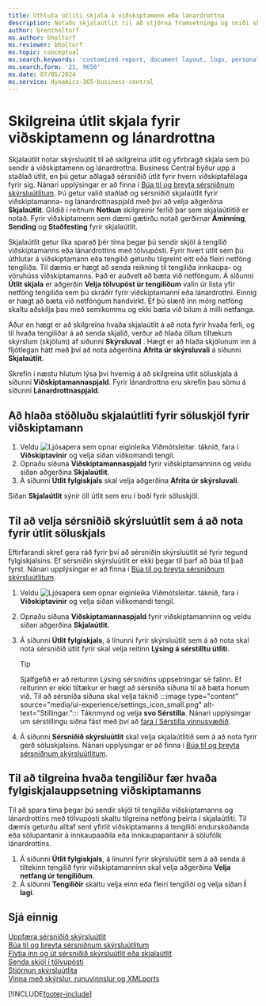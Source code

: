 ```yaml
---
title: Úthluta útliti skjala á viðskiptamenn eða lánardrottna
description: Notaðu skjalaútlit til að stjórna framsetningu og sniði skjala á borð við reikninga og pantana sem þú sendir á viðskiptamenn og lánardrottna.
author: brentholtorf
ms.author: bholtorf
ms.reviewer: bholtorf
ms.topic: conceptual
ms.search.keywords: 'customized report, document layout, logo, personalize'
ms.search.form: '21, 9650'
ms.date: 07/05/2024
ms.service: dynamics-365-business-central
---
```

# <a name="define-document-layouts-for-customers-and-vendors"></a>Skilgreina útlit skjala fyrir viðskiptamenn og lánardrottna

Skjalaútlit notar skýrsluútlit til að skilgreina útlit og yfirbragð skjala sem þú sendir á viðskiptamenn og lánardrottna. Business Central býður upp á staðlað útlit, en þú getur aðlagað sérsniðið útlit fyrir hvern viðskiptafélaga fyrir sig. Nánari upplýsingar er að finna í [Búa til og breyta sérsniðnum skýrsluútlitum](ui-how-create-custom-report-layout.md). Þú getur valið staðlað og sérsniðið skjalaútlit fyrir viðskiptamanna- og lánardrottnaspjald með því að velja aðgerðina **Skjalaútlit**. Gildið í reitnum **Notkun** skilgreinir ferlið þar sem skjalaútlitið er notað. Fyrir viðskiptamenn sem dæmi gætirðu notað gerðirnar **Áminning**, **Sending** og **Staðfesting** fyrir skjalaútlit.

Skjalaútlit getur líka sparað þér tíma þegar þú sendir skjöl á tengilið viðskiptamanns eða lánardrottins með tölvupósti. Fyrir hvert útlit sem þú úthlutar á viðskiptamann eða tengilið geturðu tilgreint eitt eða fleiri netföng tengiliða. Til dæmis er hægt að senda reikning til tengiliða innkaupa- og vöruhúss viðskiptamanns. Það er auðvelt að bæta við netföngum. Á síðunni **Útlit skjala** er aðgerðin **Velja tölvupóst úr tengiliðum** valin úr lista yfir netföng tengiliða sem þú skráðir fyrir viðskiptamanni eða lánardrottni. Einnig er hægt að bæta við netföngum handvirkt. Ef þú slærð inn mörg netföng skaltu aðskilja þau með semíkommu og ekki bæta við bilum á milli netfanga.

Áður en hægt er að skilgreina hvaða skjalaútlit á að nota fyrir hvaða ferli, og til hvaða tengiliðar á að senda skjalið, verður að hlaða öllum tiltækum skýrslum (skjölum) af síðunni **Skýrsluval** . Hægt er að hlaða skjölunum inn á fljótlegan hátt með því að nota aðgerðina **Afrita úr skýrsluvali** á síðunni **Skjalaútlit**.

Skrefin í næstu hlutum lýsa því hvernig á að skilgreina útlit söluskjala á síðunni **Viðskiptamannaspjald**. Fyrir lánardrottna eru skrefin þau sömu á síðunni **Lánardrottnaspjald**.

## <a name="to-load-the-standard-document-layouts-for-sales-documents-for-a-customer"></a>Að hlaða stöðluðu skjalaútliti fyrir söluskjöl fyrir viðskiptamann

1. Veldu ![Ljósapera sem opnar eiginleika Viðmótsleitar.](media/ui-search/search_small.png "Segðu mér hvað þú vilt gera") táknið, fara í **Viðskiptavinir** og velja síðan viðkomandi tengil.
2. Opnaðu síðuna **Viðskiptamannaspjald** fyrir viðskiptamanninn og veldu síðan aðgerðina **Skjalaútlit**.
3. Á síðunni **Útlit fylgiskjals** skal velja aðgerðina **Afrita úr skýrsluvali**.

Síðan **Skjalaútlit** sýnir öll útlit sem eru í boði fyrir söluskjöl. 

## <a name="to-select-a-custom-report-layout-to-use-for-the-sales-document-layout"></a>Til að velja sérsniðið skýrsluútlit sem á að nota fyrir útlit söluskjals

Eftirfarandi skref gera ráð fyrir því að sérsniðin skýrsluútlit sé fyrir tegund fylgiskjalsins. Ef sérsniðin skýrsluútlit er ekki þegar til þarf að búa til það fyrst. Nánari upplýsingar er að finna í [Búa til og breyta sérsniðnum skýrsluútlitum](ui-how-create-custom-report-layout.md).

1. Veldu ![Ljósapera sem opnar eiginleika Viðmótsleitar.](media/ui-search/search_small.png "Segðu mér hvað þú vilt gera") táknið, fara í **Viðskiptavinir** og velja síðan viðkomandi tengil.
2. Opnaðu síðuna **Viðskiptamannaspjald** fyrir viðskiptamanninn og veldu síðan aðgerðina **Skjalaútlit**.
3. Á síðunni **Útlit fylgiskjals**, á línunni fyrir skýrsluútlit sem á að nota skal nota sérsniðið útlit fyrir skal velja reitinn **Lýsing á sérstilltu útliti**.

   > [!TIP]
   > Sjálfgefið er að reiturinn Lýsing sérsniðins uppsetningar sé falinn. Ef reiturinn er ekki tiltækur er hægt að sérsníða síðuna til að bæta honum við. Til að sérsníða síðuna skal velja táknið :::image type="content" source="media/ui-experience/settings_icon_small.png" alt-text="Stillingar."::: Táknmynd og velja **svo Sérstilla**. Nánari upplýsingar um sérstillingu síðna fást með því að [fara í Sérstilla vinnusvæðið](ui-personalization-user.md).

1. Á síðunni **Sérsniðið skýrsluútlit** skal velja skjalaútlitið sem á að nota fyrir gerð söluskjalsins. Nánari upplýsingar er að finna í [Búa til og breyta sérsniðnum skýrsluútlitum](ui-how-create-custom-report-layout.md).

## <a name="to-specify-which-contact-receives-which-document-layout-for-a-customer"></a>Til að tilgreina hvaða tengiliður fær hvaða fylgiskjalauppsetning viðskiptamanns

Til að spara tíma þegar þú sendir skjöl til tengiliða viðskiptamanns og lánardrottins með tölvupósti skaltu tilgreina netföng þeirra í skjalaútliti. Til dæmis geturðu alltaf sent yfirlit viðskiptamanns á tengiliði endurskoðanda eða sölupantanir á innkaupaaðila eða innkaupapantanir á sölufólk lánardrottins.

1. Á síðunni **Útlit fylgiskjals**, á línunni fyrir skýrsluútlit sem á að senda á tiltekinn tengilið fyrir viðskiptamanninn skal velja aðgerðina **Velja netfang úr tengiliðum**.
2. Á síðunni **Tengiliðir** skaltu velja einn eða fleiri tengiliði og velja síðan **Í lagi**.

## <a name="see-also"></a>Sjá einnig

[Uppfæra sérsniðið skýrsluútlit](ui-update-report-layouts.md)  
[Búa til og breyta sérsniðnum skýrsluútlitum](ui-how-create-custom-report-layout.md)  
[Flytja inn og út sérsniðið skýrsluútlit eða skjalaútlit](ui-how-import-and-export-report-layout.md)  
[Senda skjöl í tölvupósti](ui-how-send-documents-email.md)  
[Stjórnun skýrsluútlita](ui-manage-report-layouts.md)  
[Vinna með skýrslur, runuvinnslur og XMLports](ui-work-report.md)  


[!INCLUDE[footer-include](includes/footer-banner.md)]
